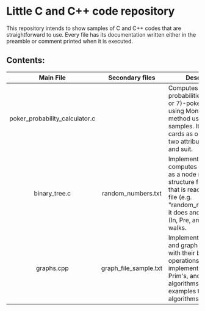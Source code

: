 # Little C and C++ code repository
This repository intends to show samples of C and C++ codes that are straightforward to use. Every file has its documentation written either in 
the preamble or comment printed when it is executed.

## Contents:
| Main File | Secondary files | Description |
|:--------:|:--------:|----------|
|poker_probability_calculator.c| | Computes the probabilities of each (5 or 7)-poker hand by using Monte Carlo's method using n samples. It implements cards as objects with two attributes: value and suit.|
|binary_tree.c | random_numbers.txt | Implements and computes a binary tree as a node recursive structure from an array that is read from a txt file (e.g. "random_numbers.txt"), it does and prints the (In, Pre, and Post) order walks.|
| graphs.cpp | graph_file_sample.txt | Implements min-heap and graph as classes with their basic operations. Also, it implements Dijkstra's, Prim's, and Kruskal's algorithms. Contains examples to verify the algorithms' functioning.|
